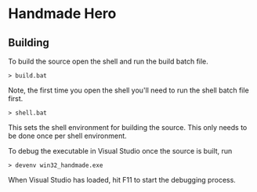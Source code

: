 # Handmade Hero

## Building

To build the source open the shell and run the build batch file.

```> build.bat```

Note, the first time you open the shell you'll need to run the shell batch file first.

```> shell.bat```

This sets the shell environment for building the source. This only needs to be done once per shell environment.

To debug the executable in Visual Studio once the source is built, run

```> devenv win32_handmade.exe```

When Visual Studio has loaded, hit F11 to start the debugging process.